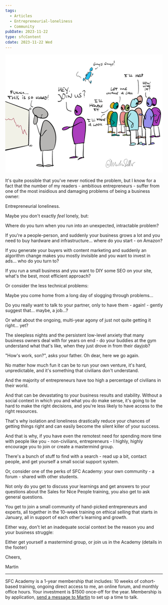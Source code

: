 ```yaml
---
tags:
  - Articles
  - Entrepreneurial-loneliness
  - Community
pubDate: 2023-11-22
type: sfcContent
cdate: 2023-11-22 Wed
---
```


![](Media/SalesFlowCoach.app_Beware-the-hidden-success-killer-entrepreneurial-loneliness_MartinStellar.jpeg)

It's quite possible that you've never noticed the problem, but I know for a fact that the number of my readers - ambitious entrepreneurs - suffer from one of the most insidious and damaging problems of being a business owner:

Entrepreneurial loneliness.

Maybe you don't exactly *feel* lonely, but:

Where do you turn when you run into an unexpected, intractable problem?

If you're a people-person, and suddenly your business grows a lot and you need to buy hardware and infrastructure... where do you start - on Amazon?

If you generate your buyers with content marketing and suddenly an algorithm change makes you mostly invisible and you want to invest in ads... who do you turn to?

If you run a small business and you want to DIY some SEO on your site, what's the best, most efficient approach?

Or consider the less technical problems:

Maybe you come home from a long day of slogging through problems...

Do you really want to talk to your partner, only to have them - again! - gently suggest that... maybe, a job...?

Or what about the ongoing, multi-year agony of just not quite getting it right... yet?

The sleepless nights and the persistent low-level anxiety that many business owners deal with for years on end - do your buddies at the gym understand what that's like, when they just drove in from their dayjob?

"How's work, son?", asks your father. Oh dear, here we go again.

No matter how much fun it can be to run your own venture, it's hard, unpredictable, and it's something that civilians don't understand.

And the majority of entrepreneurs have too high a percentage of civilians in their world.

And that can be devastating to your business results and stability. Without a social context in which you and what you do make sense, it's going to be hard to make the right decisions, and you're less likely to have access to the right resources.

That's why isolation and loneliness drastically reduce your chances of getting things right and can easily become the silent killer of your success.

And that is why, if you have even the remotest need for spending more time with people like you - non-civilians, entrepreneurs - I highly, highly encourage you to join or create a mastermind group.

There's a bunch of stuff to find with a search - read up a bit, contact people, and get yourself a small social support system.

Or, consider one of the perks of SFC Academy: your own community - a forum - shared with other students.

Not only do you get to discuss your learnings and get answers to your questions about the Sales for Nice People training, you also get to ask general questions.

You get to join a small community of hand-picked entrepreneurs and experts, all together in the 10-week training on ethical selling that starts in January, all in support of each other's learning and growth.

Either way, don't let an inadequate social context be the reason you and your business struggle:

Either get yourself a mastermind group, or join us in the Academy (details in the footer)

Cheers,

Martin

---

SFC Academy is a 1-year membership that includes: 10 weeks of cohort-based training, ongoing direct access to me, an online forum, and monthly office hours. Your investment is $1500 once-off for the year. Membership is by application, [send a message to Martin](mailto:personal@martinstellar.com) to set up a time to talk.